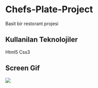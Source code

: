 
<h1> Chefs-Plate-Project</h1>

Basit bir restorant projesi

<h2> Kullanilan Teknolojiler</h2>

Html5 Css3

<h2> Screen Gif</h2>

![](Chefs-Plate-Screen.gif)